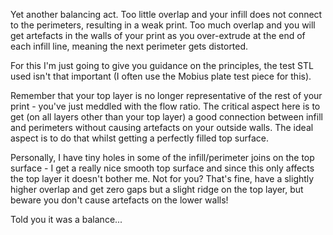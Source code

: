Yet another balancing act. Too little overlap and your infill does not connect to the perimeters, resulting in a weak print. Too much overlap and you will get artefacts in the walls of your print as you over-extrude at the end of each infill line, meaning the next perimeter gets distorted.

For this I'm just going to give you guidance on the principles, the test STL used isn't that important (I often use the Mobius plate test piece for this).

Remember that your top layer is no longer representative of the rest of your print - you've just meddled with the flow ratio. The critical aspect here is to get (on all layers other than your top layer) a good connection between infill and perimeters without causing artefacts on your outside walls. The ideal aspect is to do that whilst getting a perfectly filled top surface.

Personally, I have tiny holes in some of the infill/perimeter joins on the top surface - I get a really nice smooth top surface and since this only affects the top layer it doesn't bother me. Not for you? That's fine, have a slightly higher overlap and get zero gaps but a slight ridge on the top layer, but beware you don't cause artefacts on the lower walls!

Told you it was a balance...
